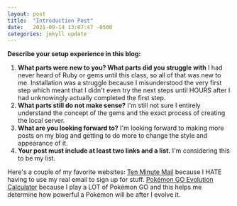 ```yaml
---
layout: post
title:  "Introduction Post"
date:   2021-09-14 13:07:47 -0500
categories: jekyll update
---
```

**Describe your setup experience in this blog:**
1. **What parts were new to you? What parts did you struggle with**
  I had never heard of Ruby or gems until this class, so all of that was new to me. Installation was a struggle because I misunderstood the very first step which meant that I didn't even try the next steps until HOURS after I had unknowingly actually completed the first step.
2. **What parts still do not make sense?**
  I'm still not sure I entirely understand the concept of the gems and the exact process of creating the local server.
3. **What are you looking forward to?**
  I'm looking forward to making more posts on my blog and getting to do more to change the style and appearance of it.
4. **Your post must include at least two links and a list.**
  I'm considering this to be my list.

  Here's a couple of my favorite websites:
  [Ten Minute Mail][ten-minute-mail] because I HATE having to use my real email to sign up for stuff.
  [Pokémon GO Evolution Calculator][Evolution-Calculator] because I play a LOT of Pokémon GO and this helps me determine how powerful a Pokémon will be after I evolve it.

[ten-minute-mail]: https://10minutemail.com/
[Evolution-Calculator]: https://pokemon.gameinfo.io/en/tools/evolution-calculator
